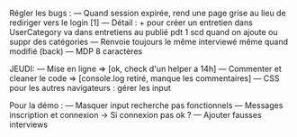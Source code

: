 Régler les bugs :
— Quand session expirée, rend une page grise au lieu de rediriger vers le login [1]
— Détail : + pour créer un entretien dans UserCategory va dans entretiens au publié pdt 1 scd quand on ajoute ou suppr des catégories
— Renvoie toujours le même interviewé même quand modifié (back)
— MDP 8 caractères

JEUDI:
— Mise en ligne => [ok, check d'un helper a 14h]
— Commenter et cleaner le code => [console.log retiré, manque les commentaires]
— CSS pour les autres navigateurs : gérer les input

Pour la démo :
— Masquer input recherche pas fonctionnels
— Messages inscription et connexion -> Si connexion pas ok ?
— Ajouter fausses interviews
